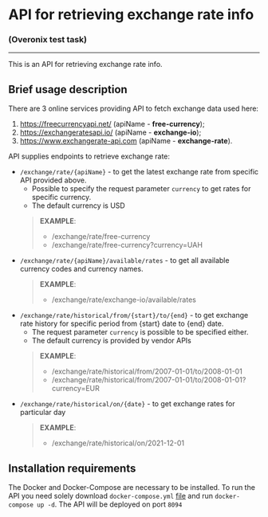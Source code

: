 # API for retrieving exchange rate info
### (Overonix test task)
________________________________________
This is an API for retrieving exchange rate info. </br>

## Brief usage description
There are 3 online services providing API to fetch exchange data used here:

1. https://freecurrencyapi.net/ (apiName - **free-currency**);
2. https://exchangeratesapi.io/ (apiName - **exchange-io**);
3. https://www.exchangerate-api.com (apiName - **exchange-rate**). 

API supplies endpoints to retrieve exchange rate:

- `/exchange/rate/{apiName}` - to get the latest exchange rate from specific API provided above.
    - Possible to specify the request parameter `currency` to get rates for specific currency.
    - The default currency is USD
    > **EXAMPLE**: </br>
    > - /exchange/rate/free-currency
    > - /exchange/rate/free-currency?currency=UAH
- `/exchange/rate/{apiName}/available/rates` - to get all available currency codes and currency names.
    > **EXAMPLE**: </br>
    > - /exchange/rate/exchange-io/available/rates
- `/exchange/rate/historical/from/{start}/to/{end}` - to get exchange rate history for specific period from {start} date to {end} date.
    - The request parameter `currency` is possible to be specified either.
    - The default currency is provided by vendor APIs
    > **EXAMPLE**: </br>
    > - /exchange/rate/historical/from/2007-01-01/to/2008-01-01
    > - /exchange/rate/historical/from/2007-01-01/to/2008-01-01?currency=EUR
- `/exchange/rate/historical/on/{date}` - to get exchange rates for particular day
    > **EXAMPLE**: </br>
    > - /exchange/rate/historical/on/2021-12-01

## Installation requirements
The Docker and Docker-Compose are necessary to be installed. To run the API you need solely download `docker-compose.yml` [file](https://github.com/dobroleks94/overonix_test_task/blob/master/docker/docker-compose.yml) and run `docker-compose up -d`.
The API will be deployed on port `8094`